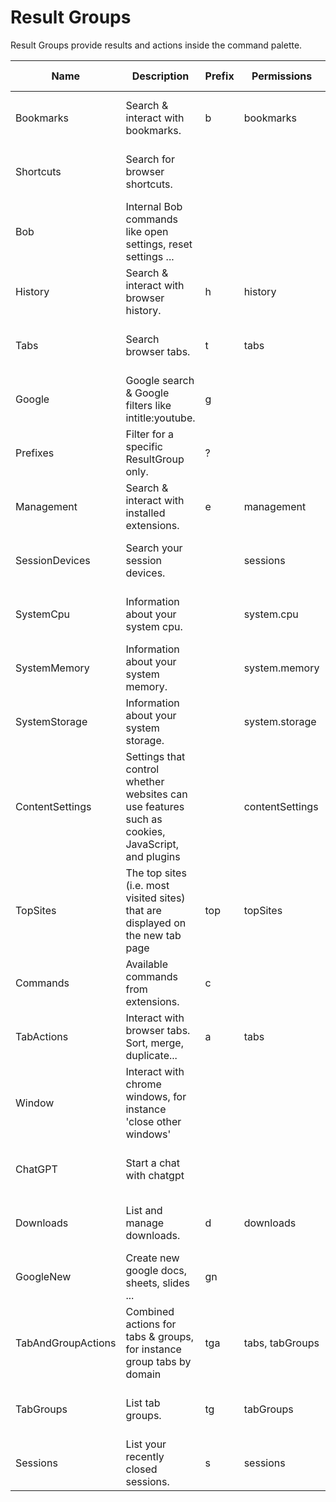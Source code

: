 # Result Groups
Result Groups provide results and actions inside the command palette.

| Name | Description | Prefix | Permissions | Supported browsers |
| ---- | ----------- | ----- | ------------|------------------- |
| Bookmarks | Search & interact with bookmarks. | b | bookmarks | chromium, firefox, chrome, edg |
| Shortcuts | Search for browser shortcuts. |  |  | chromium, firefox, chrome, edg |
| Bob | Internal Bob commands like open settings, reset settings ... |  |  | chromium, firefox, chrome, edg |
| History | Search & interact with browser history. | h | history | chromium, firefox, chrome, edg |
| Tabs | Search browser tabs. | t | tabs | chromium, firefox, chrome, edg |
| Google | Google search & Google filters like intitle:youtube. | g |  | chromium, firefox, chrome, edg |
| Prefixes | Filter for a specific ResultGroup only. | ? |  | chromium, firefox, chrome, edg |
| Management | Search & interact with installed extensions. | e | management | chromium, firefox, chrome, edg |
| SessionDevices | Search your session devices. |  | sessions | chromium, firefox, chrome, edg |
| SystemCpu | Information about your system cpu. |  | system.cpu | chromium, firefox, chrome, edg |
| SystemMemory | Information about your system memory. |  | system.memory | chromium, firefox, chrome, edg |
| SystemStorage | Information about your system storage. |  | system.storage | chromium, firefox, chrome, edg |
| ContentSettings | Settings that control whether websites can use features such as cookies, JavaScript, and plugins |  | contentSettings | chromium, firefox, chrome, edg |
| TopSites | The top sites (i.e. most visited sites) that are displayed on the new tab page | top | topSites | chromium, firefox, chrome, edg |
| Commands | Available commands from extensions. | c |  | chromium, firefox, chrome, edg |
| TabActions | Interact with browser tabs. Sort, merge, duplicate... | a | tabs | chromium, firefox, chrome, edg |
| Window | Interact with chrome windows, for instance 'close other windows' |  |  | chromium, firefox, chrome, edg |
| ChatGPT | Start a chat with chatgpt |  |  | chromium, firefox, chrome, edg |
| Downloads | List and manage downloads. | d | downloads | chromium, firefox, chrome, edg |
| GoogleNew | Create new google docs, sheets, slides ...  | gn |  | chromium, firefox, chrome, edg |
| TabAndGroupActions | Combined actions for tabs & groups, for instance group tabs by domain | tga | tabs, tabGroups | chromium, firefox, chrome, edg |
| TabGroups | List tab groups. | tg | tabGroups | chromium, firefox, chrome, edg |
| Sessions | List your recently closed sessions. | s | sessions | chromium, firefox, chrome, edg |
